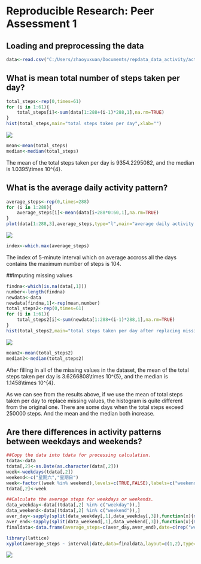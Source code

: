 # Reproducible Research: Peer Assessment 1

## Loading and preprocessing the data


```r
data<-read.csv("C:/Users/zhaoyuxuan/Documents/repdata_data_activity/activity.csv")
```


## What is mean total number of steps taken per day?


```r
total_steps<-rep(0,times=61)
for (i in 1:61){
    total_steps[i]<-sum(data[1:288+(i-1)*288,1],na.rm=TRUE)
}
hist(total_steps,main="total steps taken per day",xlab="")
```

![](PA1_template.Rmd_files/figure-html/unnamed-chunk-2-1.png)<!-- -->

```r
mean<-mean(total_steps)
median<-median(total_steps)
```
The mean of the total steps taken per day is 9354.2295082, and the median is 1.0395\times 10^{4}.

## What is the average daily activity pattern?


```r
average_steps<-rep(0,times=288)
for (i in 1:288){
    average_steps[i]<-mean(data[i+288*0:60,1],na.rm=TRUE)
}
plot(data[1:288,3],average_steps,type="l",main="average daily activity pattern",xlab="5-minute interval", ylab="average number of steps")
```

![](PA1_template.Rmd_files/figure-html/unnamed-chunk-3-1.png)<!-- -->

```r
index<-which.max(average_steps)
```

The index of 5-minute interval which on average accross all the days contains the maximum number of steps is 104.

##Imputing missing values


```r
findna<-which(is.na(data[,1]))
number<-length(findna)
newdata<-data
newdata[findna,1]<-rep(mean,number)
total_steps2<-rep(0,times=61)
for (i in 1:61){
    total_steps2[i]<-sum(newdata[1:288+(i-1)*288,1],na.rm=TRUE)
}
hist(total_steps2,main="total steps taken per day after replacing missing values",xlab="")
```

![](PA1_template.Rmd_files/figure-html/unnamed-chunk-4-1.png)<!-- -->

```r
mean2<-mean(total_steps2)
median2<-median(total_steps2)
```
After filling in all of the missing values in the dataset, the mean of the total steps taken per day is 3.6266808\times 10^{5}, and the median is 1.1458\times 10^{4}. 

As we can see from the results above, if we use the mean of total steps taken per day to replace missing values, the histogram is quite different from the original one. There are some days when the total steps exceed 250000 steps. And the mean and the median both increase.

## Are there differences in activity patterns between weekdays and weekends?


```r
##Copy the data into tdata for processing calculation.
tdata<-data
tdata[,2]<-as.Date(as.character(data[,2]))
week<-weekdays(tdata[,2])
weekend<-c("星期六","星期日")
week<-factor((week %in% weekend),levels=c(TRUE,FALSE),labels=c("weekend","weekday"))
tdata[,2]<-week

##Calculate the average steps for weekdays or weekends.
data_weekday<-data[(tdata[,2] %in% c("weekday")),]
data_weekend<-data[(tdata[,2] %in% c("weekend")),]
aver_day<-sapply(split(data_weekday[,1],data_weekday[,3]),function(x){mean(x,na.rm=TRUE)})
aver_end<-sapply(split(data_weekend[,1],data_weekend[,3]),function(x){mean(x,na.rm=TRUE)})
finaldata<-data.frame(average_steps=c(aver_day,aver_end),date=c(rep("weekday",times=288),rep("weekend",times=288)),interval=c(data[1:576,3]))

library(lattice)
xyplot(average_steps ~ interval|date,data=finaldata,layout=c(1,2),type="l")
```

![](PA1_template.Rmd_files/figure-html/unnamed-chunk-5-1.png)<!-- -->
